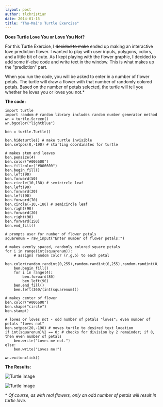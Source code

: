 ```yaml
---
layout: post
author: tlchristian
date: 2014-01-15
title: "Thu-Mai's Turtle Exercise"
---
```

**Does Turtle Love You or Love You Not?**

For this Turtle Exercise, I ~~decided to make~~ ended up making an interactive love prediction flower. I wanted to play with user inputs, polygons, colors, and a little bit of cute. As I kept playing with the flower graphic, I decided to add some if-else code and write text in the window. This is what makes up the "prediction" part.

When you run the code, you will be asked to enter in a number of flower petals. The turtle will draw a flower with that number of randomly colored petals. Based on the number of petals selected, the turtle will tell you whether he loves you or loves you not.\*

**The code:**

```
import turtle
import random # random library includes random number generator method
wn = turtle.Screen()
wn.bgcolor("lightblue")

ben = turtle.Turtle()

ben.hideturtle() # make turtle invisible
ben.setpos(0,-190) # starting coordinates for turtle

# makes stem and leaves
ben.pensize(4)
ben.color("#006600")
ben.fillcolor("#006600")
ben.begin_fill()
ben.left(90)
ben.forward(50)
ben.circle(10,180) # semicircle leaf
ben.left(90)
ben.forward(20)
ben.left(90)
ben.forward(70)
ben.circle(-10,-180) # semicircle leaf
ben.right(90)
ben.forward(20)
ben.right(90)
ben.forward(150)
ben.end_fill()

# prompts user for number of flower petals
squarenum = raw_input("Enter number of flower petals:")

# makes evenly spaced, randomly colored square petals
for i in range(int(squarenum)):
    # assigns random color (r,g,b) to each petal
    ben.color(random.randint(0,255),random.randint(0,255),random.randint(0,255))
    ben.begin_fill()
    for i in range(4):
        ben.forward(80)
        ben.left(90)
    ben.end_fill()     
    ben.left(360/(int(squarenum)))

# makes center of flower
ben.color("#006600")
ben.shape("circle")
ben.stamp()

# loves or loves not - odd number of petals "loves"; even number of petals "loves not"
ben.setpos(20,-190) # moves turtle to desired text location
if int(squarenum)%2 == 0: # checks for division by 2 remainder; if 0, then even number of petals
    ben.write("Loves me not.")
else:
    ben.write("Loves me!")
    
wn.exitonclick()
```

**The Results:**

![Turtle image](https://lh3.googleusercontent.com/-fzw_THPQR0A/UtgKc1L425I/AAAAAAAAA6A/x7n0gwMTpUc/w414-h416-no/tlchristian_turtleflower2.png)

![Turtle image](https://lh5.googleusercontent.com/-uHDSeiaLKps/UtgKcItCRJI/AAAAAAAAA58/0e1lfinD_dw/w418-h415-no/tlchristian_turtleflower1.png)


\* *Of course, as with real flowers, only an odd number of petals will result in turtle love.*


